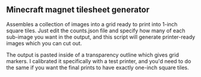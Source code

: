 ## Minecraft magnet tilesheet generator

Assembles a collection of images into a grid ready to print into 1-inch square
tiles. Just edit the counts.json file and specify how many of each sub-image
you want in the output, and this script will generate printer-ready images
which you can cut out.

The output is pasted inside of a transparency outline which gives grid markers.
I calibrated it specifically with a test printer, and you'd need to do the same
if you want the final prints to have exactly one-inch square tiles.
